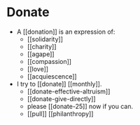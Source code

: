 # Donate

- A [[donation]] is an expression of:
  - [[solidarity]]
  - [[charity]]
  - [[agape]]
  - [[compassion]]
  - [[love]]
  - [[acquiescence]]
- I try to [[donate]] [[monthly]].
  - [[donate-effective-altruism]]
  - [[donate-give-directly]]
  - please [[donate-25]] now if you can.
  - [[pull]] [[philanthropy]]


